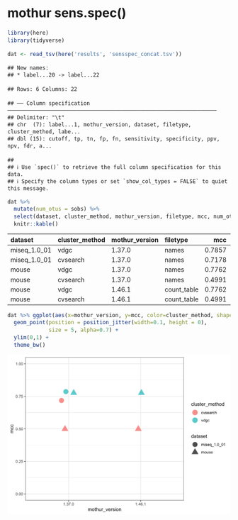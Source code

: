 mothur sens.spec()
================

``` r
library(here)
library(tidyverse)
```

``` r
dat <- read_tsv(here('results', 'sensspec_concat.tsv'))
```

    ## New names:
    ## * label...20 -> label...22

    ## Rows: 6 Columns: 22

    ## ── Column specification ──────────────────────────────────────────────────────────────────
    ## Delimiter: "\t"
    ## chr  (7): label...1, mothur_version, dataset, filetype, cluster_method, labe...
    ## dbl (15): cutoff, tp, tn, fp, fn, sensitivity, specificity, ppv, npv, fdr, a...

    ## 
    ## ℹ Use `spec()` to retrieve the full column specification for this data.
    ## ℹ Specify the column types or set `show_col_types = FALSE` to quiet this message.

``` r
dat %>% 
  mutate(num_otus = sobs) %>% 
  select(dataset, cluster_method, mothur_version, filetype, mcc, num_otus) %>%
  knitr::kable()
```

| dataset      | cluster_method | mothur_version | filetype    |    mcc | num_otus |
|:-------------|:---------------|:---------------|:------------|-------:|---------:|
| miseq_1.0_01 | vdgc           | 1.37.0         | names       | 0.7857 |     2114 |
| miseq_1.0_01 | cvsearch       | 1.37.0         | names       | 0.7178 |      862 |
| mouse        | vdgc           | 1.37.0         | names       | 0.7762 |     2113 |
| mouse        | cvsearch       | 1.37.0         | names       | 0.4991 |      870 |
| mouse        | vdgc           | 1.46.1         | count_table | 0.7762 |     2113 |
| mouse        | cvsearch       | 1.46.1         | count_table | 0.4991 |      870 |

``` r
dat %>% ggplot(aes(x=mothur_version, y=mcc, color=cluster_method, shape=dataset)) +
  geom_point(position = position_jitter(width=0.1, height = 0),
             size = 5, alpha=0.7) +
  ylim(0,1) +
  theme_bw()
```

![](figures/plot_mcc-1.png)<!-- -->
